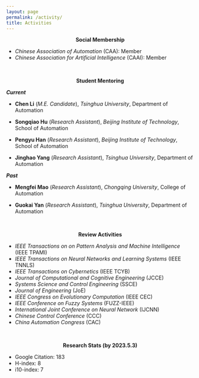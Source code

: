 ```yaml
---
layout: page
permalink: /activity/
title: Activities
---
```



**<center> Social Membership </center>**

* *Chinese Association of Automation* (CAA): Member
* *Chinese Association for Artificial Intelligence* (CAAI): Member

&nbsp;

**<center> Student Mentoring</center>**

***Current***

* **Chen Li** (*M.E. Candidate*), *Tsinghua University*, Department of Automation

* **Songqiao Hu** (*Research Assistant*), *Beijing Institute of Technology*, School of Automation

* **Pengyu Han** (*Research Assistant*), *Beijing Institute of Technology*, School of Automation

* **Jinghao Yang** (*Research Assistant*), *Tsinghua University*, Department of Automation

***Past***

* **Mengfei Mao** (*Research Assistant*), *Chongqing University*, College of Automation

* **Guokai Yan** (*Research Assistant*), *Tsinghua University*, Department of Automation

&nbsp;

**<center> Review Activities </center>**

* *IEEE Transactions on on Pattern Analysis and Machine Intelligence* (IEEE TPAMI) 
* *IEEE Transactions on Neural Networks and Learning Systems* (IEEE TNNLS) 
* *IEEE Transactions on Cybernetics* (IEEE TCYB)
* *Journal of Computational and Cognitive Engineering* (JCCE)
* *Systems Science and Control Engineering* (SSCE)
* *Journal of Engineering* (JoE)
* *IEEE Congress on Evolutionary Computation* (IEEE CEC) 
* *IEEE Conference on Fuzzy Systems* (FUZZ-IEEE) 
* *International Joint Conference on Neural Network* (IJCNN) 
* *Chinese Control Conference* (CCC)
* *China Automation Congress* (CAC)

&nbsp;

**<center> Research Stats (by 2023.5.3)</center>**

* Google Citation: 183
* H-index: 8 
* i10-index: 7
